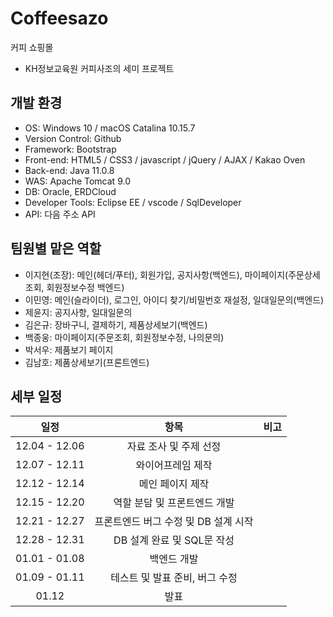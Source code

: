 # Coffeesazo
커피 쇼핑몰
- KH정보교육원 커피사조의 세미 프로젝트
## 개발 환경
- OS: Windows 10 / macOS Catalina 10.15.7
- Version Control: Github
- Framework: Bootstrap
- Front-end: HTML5 / CSS3 / javascript / jQuery / AJAX / Kakao Oven
- Back-end: Java 11.0.8
- WAS: Apache Tomcat 9.0
- DB: Oracle, ERDCloud
- Developer Tools: Eclipse EE / vscode / SqlDeveloper
- API: 다음 주소 API

## 팀원별 맡은 역할
- 이지현(조장): 메인(헤더/푸터), 회원가입, 공지사항(백엔드), 마이페이지(주문상세조회, 회원정보수정 백엔드)
- 이민영: 메인(슬라이더), 로그인, 아이디 찾기/비밀번호 재설정, 일대일문의(백엔드)
- 제윤지: 공지사항, 일대일문의
- 김은규: 장바구니, 결제하기, 제품상세보기(백엔드)
- 백종웅: 마이페이지(주문조회, 회원정보수정, 나의문의)
- 박서우: 제품보기 페이지
- 김남호: 제품상세보기(프론트엔드)

## 세부 일정
|일정|항목|비고|
|:---:|:---:|---|
|12.04 - 12.06|자료 조사 및 주제 선정|
|12.07 - 12.11|와이어프레임 제작|
|12.12 - 12.14|메인 페이지 제작
|12.15 - 12.20|역할 분담 및 프론트엔드 개발
|12.21 - 12.27|프론트엔드 버그 수정 및 DB 설계 시작|
|12.28 - 12.31|DB 설계 완료 및 SQL문 작성|
|01.01 - 01.08|백엔드 개발
|01.09 - 01.11|테스트 및 발표 준비, 버그 수정|
|01.12|발표